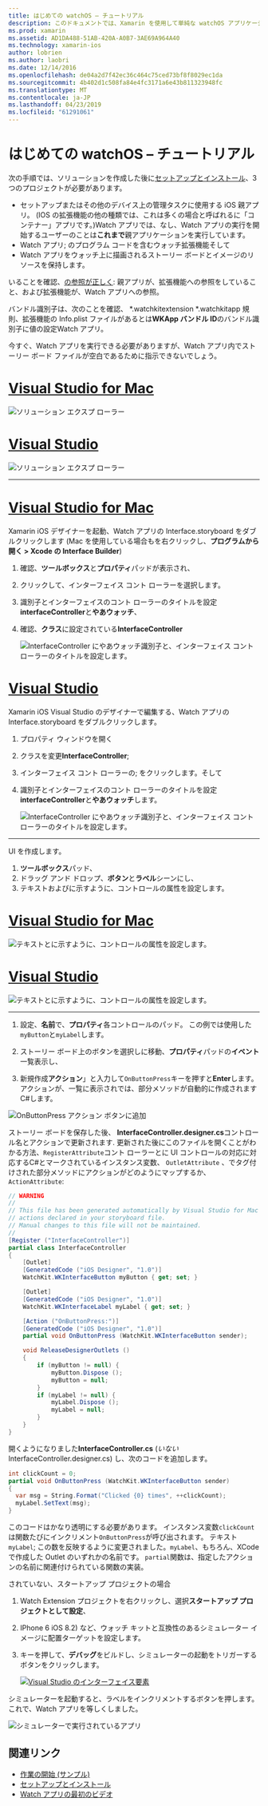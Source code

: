 ```yaml
---
title: はじめての watchOS – チュートリアル
description: このドキュメントでは、Xamarin を使用して単純な watchOS アプリケーションを構築するためのチュートリアルを示します。 これには、for Mac に Visual Studio と Visual Studio の両方で動作し、ストーリー ボードを操作して、コードでイベントに応答する方法について説明します。
ms.prod: xamarin
ms.assetid: AD1DA488-51AB-420A-A0B7-3AE69A964A40
ms.technology: xamarin-ios
author: lobrien
ms.author: laobri
ms.date: 12/14/2016
ms.openlocfilehash: de04a2d7f42ec36c464c75ced73bf8f8029ec1da
ms.sourcegitcommit: 4b402d1c508fa84e4fc3171a6e43b811323948fc
ms.translationtype: MT
ms.contentlocale: ja-JP
ms.lasthandoff: 04/23/2019
ms.locfileid: "61291061"
---
```

# <a name="hello-watchos--walkthrough"></a>はじめての watchOS – チュートリアル

次の手順では、ソリューションを作成した後に[セットアップとインストール](~/ios/watchos/get-started/installation.md)、3 つのプロジェクトが必要があります。

- セットアップまたはその他のデバイス上の管理タスクに使用する iOS 親アプリ。 (IOS の拡張機能の他の種類では、これは多くの場合と呼ばれるに「コンテナー」アプリです。)Watch アプリでは、なし、Watch アプリの実行を開始するユーザーのことは**これまで**親アプリケーションを実行しています。
- Watch アプリ; のプログラム コードを含むウォッチ拡張機能そして
- Watch アプリをウォッチ上に描画されるストーリー ボードとイメージのリソースを保持します。

いることを確認、[の参照が正しく](~/ios/watchos/get-started/project-references.md): 親アプリが、拡張機能への参照をしていること、および拡張機能が、Watch アプリへの参照。

バンドル識別子は、次のことを確認、 \*.watchkitextension \*.watchkitapp 規則、拡張機能の Info.plist ファイルがあるとは**WKApp バンドル ID**のバンドル識別子に値の設定Watch アプリ。

今すぐ、Watch アプリを実行できる必要がありますが、Watch アプリ内でストーリー ボード ファイルが空白であるために指示できないでしょう。

# <a name="visual-studio-for-mactabmacos"></a>[Visual Studio for Mac](#tab/macos)

![](hello-watch-images/projectstructure.png "ソリューション エクスプ ローラー")

# <a name="visual-studiotabwindows"></a>[Visual Studio](#tab/windows)

![](hello-watch-images/vs-projectstructure.png "ソリューション エクスプ ローラー")

-----

# <a name="visual-studio-for-mactabmacos"></a>[Visual Studio for Mac](#tab/macos)
    
Xamarin iOS デザイナーを起動、Watch アプリの Interface.storyboard をダブルクリックします (Mac を使用している場合もを右クリックし、**プログラムから開く > Xcode の Interface Builder**)


1.  確認、**ツールボックス**と**プロパティ**パッドが表示され、
1.  クリックして、インターフェイス コント ローラーを選択します。
1.  識別子とインターフェイスのコント ローラーのタイトルを設定**interfaceController**と**やあウォッチ**、
1.  確認、**クラス**に設定されている**InterfaceController**

    ![](hello-watch-images/interfacecontrollerattributes.png "InterfaceController にやあウォッチ識別子と、インターフェイス コント ローラーのタイトルを設定します。")

# <a name="visual-studiotabwindows"></a>[Visual Studio](#tab/windows)

Xamarin iOS Visual Studio のデザイナーで編集する、Watch アプリの Interface.storyboard をダブルクリックします。

1.  プロパティ ウィンドウを開く
1.  クラスを変更**InterfaceController**;
1.  インターフェイス コント ローラーの; をクリックします。そして
1.  識別子とインターフェイスのコント ローラーのタイトルを設定**interfaceController**と**やあウォッチ**します。

    ![](hello-watch-images/vs-interfacecontrollerattributes.png "InterfaceController にやあウォッチ識別子と、インターフェイス コント ローラーのタイトルを設定します。")

-----


UI を作成します。

1. **ツールボックス**パッド、
1. ドラッグ アンド ドロップ、**ボタン**と**ラベル**シーンにし、
1. テキストおよびに示すように、コントロールの属性を設定します。

# <a name="visual-studio-for-mactabmacos"></a>[Visual Studio for Mac](#tab/macos)

![](hello-watch-images/draganddrop.png "テキストとに示すように、コントロールの属性を設定します。")

# <a name="visual-studiotabwindows"></a>[Visual Studio](#tab/windows)

![](hello-watch-images/vs-draganddrop.png "テキストとに示すように、コントロールの属性を設定します。")

-----

1. 設定、**名前**で、**プロパティ**各コントロールのパッド。 この例では使用した`myButton`と`myLabel`します。

1. ストーリー ボード上のボタンを選択しに移動、**プロパティ**パッドの**イベント**一覧表示し、

1. 新規作成**アクション**」と入力して`OnButtonPress`キーを押すと**Enter**します。
  アクションが、一覧に表示されでは、部分メソッドが自動的に作成されますC#します。

![](hello-watch-images/buttonaction.png "OnButtonPress アクション ボタンに追加")

ストーリー ボードを保存した後、 **InterfaceController.designer.cs**コントロール名とアクションで更新されます. 更新された後にこのファイルを開くことがわかる方法、`RegisterAttribute`コント ローラーとに UI コントロールの対応に対応するC#とマークされているインスタンス変数、 `OutletAttribute` 、でタグ付けされた部分メソッドにアクションがどのようにマップするか、`ActionAttribute`:

```csharp
// WARNING
//
// This file has been generated automatically by Visual Studio for Mac from the outlets and
// actions declared in your storyboard file.
// Manual changes to this file will not be maintained.
//
[Register ("InterfaceController")]
partial class InterfaceController
{
    [Outlet]
    [GeneratedCode ("iOS Designer", "1.0")]
    WatchKit.WKInterfaceButton myButton { get; set; }

    [Outlet]
    [GeneratedCode ("iOS Designer", "1.0")]
    WatchKit.WKInterfaceLabel myLabel { get; set; }

    [Action ("OnButtonPress:")]
    [GeneratedCode ("iOS Designer", "1.0")]
    partial void OnButtonPress (WatchKit.WKInterfaceButton sender);

    void ReleaseDesignerOutlets ()
    {
        if (myButton != null) {
            myButton.Dispose ();
            myButton = null;
        }
        if (myLabel != null) {
            myLabel.Dispose ();
            myLabel = null;
        }
    }
}
```

開くようになりました**InterfaceController.cs** (*いない*InterfaceController.designer.cs) し、次のコードを追加します。

```csharp
int clickCount = 0;
partial void OnButtonPress (WatchKit.WKInterfaceButton sender)
{
  var msg = String.Format("Clicked {0} times", ++clickCount);
  myLabel.SetText(msg);
}
```

このコードはかなり透明にする必要があります。 インスタンス変数`clickCount`は関数たびにインクリメント`OnButtonPress`が呼び出されます。 テキスト`myLabel`; この数を反映するように変更されました。`myLabel`、もちろん、XCode で作成した Outlet のいずれかの名前です。 `partial`関数は、指定したアクションの名前に関連付けられている関数の実装。

されていない、スタートアップ プロジェクトの場合

1. Watch Extension プロジェクトを右クリックし、選択**スタートアップ プロジェクトとして設定**、

1. IPhone 6 iOS 8.2) など、ウォッチ キットと互換性のあるシミュレーター イメージに配置ターゲットを設定します。

1. キーを押して、**デバッグ**をビルドし、シミュレーターの起動をトリガーするボタンをクリックします。

    [![](hello-watch-images/readytodebug-sml.png "Visual Studio のインターフェイス要素")](hello-watch-images/readytodebug.png#lightbox)

シミュレーターを起動すると、ラベルをインクリメントするボタンを押します。
これで、Watch アプリを等しくしました。

![](hello-watch-images/running.png "シミュレーターで実行されているアプリ")


## <a name="related-links"></a>関連リンク

- [作業の開始 (サンプル)](https://developer.xamarin.com/samples/monotouch/WatchKit/GettingStarted/)
- [セットアップとインストール](~/ios/watchos/get-started/installation.md)
- [Watch アプリの最初のビデオ](https://blog.xamarin.com/your-first-watch-kit-app/)
